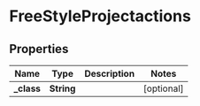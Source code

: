 

# FreeStyleProjectactions

## Properties

Name | Type | Description | Notes
------------ | ------------- | ------------- | -------------
**_class** | **String** |  |  [optional]




